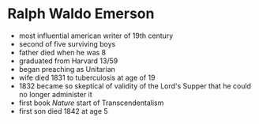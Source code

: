 Ralph Waldo Emerson
======

- most influential american writer of 19th century
- second of five surviving boys
- father died when he was 8
- graduated from Harvard 13/59
- began preaching as Unitarian
- wife died 1831 to tuberculosis at age of 19
- 1832 became so skeptical of validity of the Lord's Supper that he could no longer administer it
- first book *Nature* start of Transcendentalism
- first son died 1842 at age 5